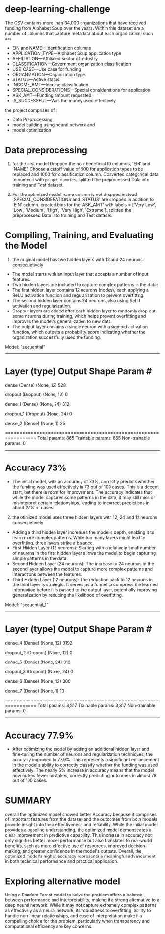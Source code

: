 # deep-learning-challenge
The CSV contains more than 34,000 organizations that have received funding from Alphabet Soup over the years. Within this dataset are a number of columns that capture metadata about each organization, such as:

- EIN and NAME—Identification columns
- APPLICATION_TYPE—Alphabet Soup application type
- AFFILIATION—Affiliated sector of industry
- CLASSIFICATION—Government organization classification
- USE_CASE—Use case for funding
- ORGANIZATION—Organization type
- STATUS—Active status
- INCOME_AMT—Income classification
- SPECIAL_CONSIDERATIONS—Special considerations for application
- ASK_AMT—Funding amount requested
- IS_SUCCESSFUL—Was the money used effectively

the project comprises of :
- Data Preprocessing
- model building using neural network and 
- model optimization

# Data preprocessing
1. for the first model Dropped the non-beneficial ID columns, 'EIN' and 'NAME'.  Choose a cutoff value of 500 for application types to be replaced and 1000 for classification column. Converted categorical data to numeric with `pd.get_dummies`. splitted the preprocessed Data into training and Test dataset.

2. For the optimized model name column is not dropped instead 'SPECIAL_CONSIDERATIONS'and 'STATUS' are dropped in addition to 'EIN' column. created bins for the 'ASK_AMT' with labels = ['Very Low', 'Low', 'Medium', 'High', 'Very High', 'Extreme']. splitted the preprocessed Data into training and Test dataset.


# Compiling, Training, and Evaluating the Model
1. the original model has two hidden layers with 12 and 24 neurons consequetively
- The model starts with an input layer that accepts a number of input features.
- Two hidden layers are included to capture complex patterns in the data:
- The first hidden layer contains 12 neurons (nodes), each applying a ReLU activation function and regularization to prevent overfitting.
- The second hidden layer contains 24 neurons, also using ReLU activation and regularization.
- Dropout layers are added after each hidden layer to randomly drop out some neurons during training, which helps prevent overfitting and improves the model's generalization to new data.
- The output layer contains a single neuron with a sigmoid activation function, which outputs a probability score indicating whether the organization successfully used the funding.

Model: "sequential"
_________________________________________________________________
 Layer (type)                Output Shape              Param #   
=================================================================
 dense (Dense)               (None, 12)                528       
                                                                 
 dropout (Dropout)           (None, 12)                0         
                                                                 
 dense_1 (Dense)             (None, 24)                312       
                                                                 
 dropout_1 (Dropout)         (None, 24)                0         
                                                                 
 dense_2 (Dense)             (None, 1)                 25        
                                                                 
=================================================================
Total params: 865
Trainable params: 865
Non-trainable params: 0
_________________________________________________________________


 # Accuracy 73%

 - The initial model, with an accuracy of 73%, correctly predicts whether the funding was used effectively in 73 out of 100 cases. This is a decent start, but there is room for improvement. The accuracy indicates that while the model captures some patterns in the data, it may still miss or misinterpret certain relationships, leading to incorrect predictions in about 27% of cases.



2. the otimized model uses three hidden layers with 12, 24 and 12 neurons consequetively
- Adding a third hidden layer increases the model's depth, enabling it to learn more complex patterns. While too many layers might lead to overfitting, three layers strike a balance.
- First Hidden Layer (12 neurons): Starting with a relatively small number of neurons in the first hidden layer allows the model to begin capturing simple patterns in the data. 
- Second Hidden Layer (24 neurons): The increase to 24 neurons in the second layer allows the model to capture more complex patterns and interactions between the features.
- Third Hidden Layer (12 neurons): The reduction back to 12 neurons in the third layer is strategic. It serves as a funnel to compress the learned information before it is passed to the output layer, potentially improving generalization by reducing the likelihood of overfitting.

Model: "sequential_1"
_________________________________________________________________
 Layer (type)                Output Shape              Param #   
=================================================================
 dense_4 (Dense)             (None, 12)                3192      
                                                                 
 dropout_2 (Dropout)         (None, 12)                0         
                                                                 
 dense_5 (Dense)             (None, 24)                312       
                                                                 
 dropout_3 (Dropout)         (None, 24)                0         
                                                                 
 dense_6 (Dense)             (None, 12)                300       
                                                                 
 dense_7 (Dense)             (None, 1)                 13        
                                                                 
=================================================================
Total params: 3,817
Trainable params: 3,817
Non-trainable params: 0
_________________________________________________________________

 # Accuracy 77.9%

- After optimizing the model by adding an additional hidden layer and fine-tuning the number of neurons and regularization techniques, the accuracy improved to 77.9%. This represents a significant enhancement in the model’s ability to correctly classify whether the funding was used effectively. The nearly 5% increase in accuracy means that the model now makes fewer mistakes, correctly predicting outcomes in almost 78 out of 100 cases.

 


# SUMMARY
overall the optimized model showed better Accuracy because it comprises of important features from the dataset and the outcomes from both models provide insight into their effectiveness and reliability. While the initial model provides a baseline understanding, the optimized model demonstrates a clear improvement in predictive capability. This increase in accuracy not only signifies better model performance but also translates to real-world benefits, such as more effective use of resources, improved decision-making, and greater confidence in the model's outputs. Overall, the optimized model's higher accuracy represents a meaningful advancement in both technical performance and practical application.

# Exploring alternative model
Using a Random Forest model to solve the problem offers a balance between performance and interpretability, making it a strong alternative to a deep neural network. While it may not capture extremely complex patterns as effectively as a neural network, its robustness to overfitting, ability to handle non-linear relationships, and ease of interpretation make it a compelling choice for this problem, particularly when transparency and computational efficiency are key concerns.
